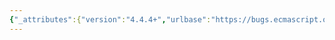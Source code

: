 ```yaml
---
{"_attributes":{"version":"4.4.4+","urlbase":"https://bugs.ecmascript.org/","maintainer":"dherman@mozilla.com"},"bug":{"bug_id":2832,"creation_ts":"2014-05-09 13:08:00 -0700","short_desc":"15.2.2.4: wrong head-production","delta_ts":"2014-06-01 12:22:51 -0700","product":"Draft for 6th Edition","component":"editorial issue","version":"Rev 24: April 27, 2014 Draft","rep_platform":"All","op_sys":"All","bug_status":"RESOLVED","resolution":"FIXED","priority":"Normal","bug_severity":"normal","everconfirmed":true,"reporter":{"uid":"jmdyck","name":"Michael Dyck"},"assigned_to":{"uid":"allen","name":"Allen Wirfs-Brock"},"long_desc":[{"commentid":8270,"comment_count":0,"who":{"uid":"jmdyck","name":"Michael Dyck"},"bug_when":"2014-05-09 13:08:01 -0700","thetext":"In 15.2.2.4 \"Static Semantics: ExportEntriesForModule\",\nin group 6, the head-production is:\n    ExportSpecifier : IdentifierReference as IdentifierName\nbut note that this is the same as in group 4.\n\ns|IdentifierReference|IdentifierName|"},{"commentid":8278,"comment_count":1,"who":{"uid":"allen","name":"Allen Wirfs-Brock"},"bug_when":"2014-05-09 15:09:01 -0700","thetext":"fixed in rev25 editor's draft"},{"commentid":8754,"comment_count":2,"who":{"uid":"jmdyck","name":"Michael Dyck"},"bug_when":"2014-06-01 12:22:51 -0700","thetext":"confirmed fixed."}]}}
---
```

